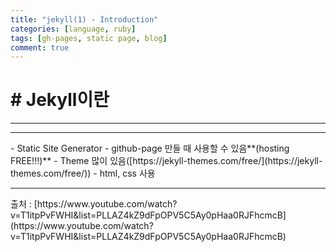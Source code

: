 ```yaml
---
title: "jekyll(1) - Introduction"
categories: [language, ruby]
tags: [gh-pages, static page, blog]
comment: true
---
```


# # Jekyll이란

<hr>

<hr>
- Static Site Generator
- github-page 만들 때 사용할 수 있음**(hosting FREE!!!)**
- Theme 많이 있음([https://jekyll-themes.com/free/](https://jekyll-themes.com/free/))
- html, css 사용

<br>
<hr>
 출처 : [https://www.youtube.com/watch?v=T1itpPvFWHI&list=PLLAZ4kZ9dFpOPV5C5Ay0pHaa0RJFhcmcB](https://www.youtube.com/watch?v=T1itpPvFWHI&list=PLLAZ4kZ9dFpOPV5C5Ay0pHaa0RJFhcmcB)
